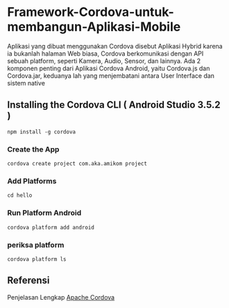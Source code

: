 # Framework-Cordova-untuk-membangun-Aplikasi-Mobile
Aplikasi yang dibuat menggunakan Cordova disebut Aplikasi Hybrid karena ia bukanlah halaman Web biasa, Cordova berkomunikasi dengan API sebuah platform, seperti Kamera, Audio, Sensor, dan lainnya. Ada 2 komponen penting dari Aplikasi Cordova Android, yaitu Cordova.js dan Cordova.jar, keduanya lah yang menjembatani antara User Interface dan sistem native 


## Installing the Cordova CLI ( Android Studio 3.5.2 )
```
npm install -g cordova
```

### Create the App
```
cordova create project com.aka.amikom project
```

### Add Platforms
```
cd hello
```

### Run Platform Android
```
cordova platform add android
```

### periksa platform 
```
cordova platform ls
```

## Referensi 

Penjelasan Lengkap  [Apache Cordova](https://en.wikipedia.org/wiki/Apache_Cordova)




